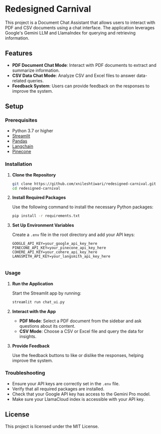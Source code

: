 # Redesigned Carnival

This project is a Document Chat Assistant that allows users to interact with PDF and CSV documents using a chat interface. The application leverages Google's Gemini LLM and LlamaIndex for querying and retrieving information.

## Features

- **PDF Document Chat Mode**: Interact with PDF documents to extract and summarize information.
- **CSV Data Chat Mode**: Analyze CSV and Excel files to answer data-related queries.
- **Feedback System**: Users can provide feedback on the responses to improve the system.

## Setup

### Prerequisites

- Python 3.7 or higher
- [Streamlit](https://streamlit.io/)
- [Pandas](https://pandas.pydata.org/)
- [Langchain](https://github.com/hwchase17/langchain)
- [Pinecone](https://www.pinecone.io/)

### Installation

1. **Clone the Repository**

   ```bash
   git clone https://github.com/xnileshtiwari/redesigned-carnival.git
   cd redesigned-carnival
   ```

2. **Install Required Packages**

   Use the following command to install the necessary Python packages:

   ```bash
   pip install -r requirements.txt
   ```

3. **Set Up Environment Variables**

   Create a `.env` file in the root directory and add your API keys:

   ```plaintext
   GOOGLE_API_KEY=your_google_api_key_here
   PINECONE_API_KEY=your_pinecone_api_key_here
   COHERE_API_KEY=your_cohere_api_key_here
   LANGSMITH_API_KEY=your_langsmith_api_key_here
   

   ```

### Usage

1. **Run the Application**

   Start the Streamlit app by running:

   ```bash
   streamlit run chat_ui.py
   ```

2. **Interact with the App**

   - **PDF Mode**: Select a PDF document from the sidebar and ask questions about its content.
   - **CSV Mode**: Choose a CSV or Excel file and query the data for insights.

3. **Provide Feedback**

   Use the feedback buttons to like or dislike the responses, helping improve the system.

### Troubleshooting

- Ensure your API keys are correctly set in the `.env` file.
- Verify that all required packages are installed.
- Check that your Google API key has access to the Gemini Pro model.
- Make sure your LlamaCloud index is accessible with your API key.


## License

This project is licensed under the MIT License.

